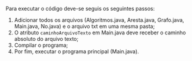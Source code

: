 Para executar o código deve-se seguis os seguintes passos:

1. Adicionar todos os arquivos (Algoritmos.java, Aresta.java, Grafo.java, Main.java, No.java) e o arquivo txt em uma mesma pasta;
2. O atributo `caminhoArquivoTexto` em Main.java deve receber o caminho absoluto do arquivo texto;
3. Compilar o programa;
4. Por fim, executar o programa principal (Main.java).